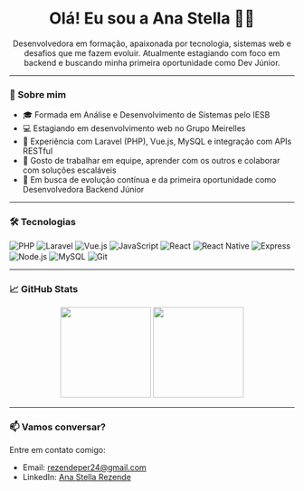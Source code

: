 <h1 align="center">Olá! Eu sou a Ana Stella 👩‍💻</h1>

<p align="center">
  Desenvolvedora em formação, apaixonada por tecnologia, sistemas web e desafios que me fazem evoluir. Atualmente estagiando com foco em backend e buscando minha primeira oportunidade como Dev Júnior.
</p>

---

### 🚀 Sobre mim

- 🎓 Formada em Análise e Desenvolvimento de Sistemas pelo IESB  
- 💻 Estagiando em desenvolvimento web no Grupo Meirelles  
- 🔧 Experiência com Laravel (PHP), Vue.js, MySQL e integração com APIs RESTful  
- 🤝 Gosto de trabalhar em equipe, aprender com os outros e colaborar com soluções escaláveis  
- 🎯 Em busca de evolução contínua e da primeira oportunidade como Desenvolvedora Backend Júnior  

---

### 🛠️ Tecnologias

<div style="display: inline_block">
  <img align="center" alt="PHP" src="https://img.shields.io/badge/-PHP-8892BF?style=flat&logo=php&logoColor=white" />
  <img align="center" alt="Laravel" src="https://img.shields.io/badge/-Laravel-FF2D20?style=flat&logo=laravel&logoColor=white" />
  <img align="center" alt="Vue.js" src="https://img.shields.io/badge/-Vue.js-42b883?style=flat&logo=vue.js&logoColor=white" />
  <img align="center" alt="JavaScript" src="https://img.shields.io/badge/-JavaScript-F7DF1E?style=flat&logo=javascript&logoColor=black" />
  <img align="center" alt="React" src="https://img.shields.io/badge/-React-61DAFB?style=flat&logo=react&logoColor=black" />
  <img align="center" alt="React Native" src="https://img.shields.io/badge/-React_Native-20232A?style=flat&logo=react&logoColor=61DAFB" />
  <img align="center" alt="Express" src="https://img.shields.io/badge/-Express-000000?style=flat&logo=express&logoColor=white" />
  <img align="center" alt="Node.js" src="https://img.shields.io/badge/-Node.js-339933?style=flat&logo=node.js&logoColor=white" />
  <img align="center" alt="MySQL" src="https://img.shields.io/badge/-MySQL-00758F?style=flat&logo=mysql&logoColor=white" />
  <img align="center" alt="Git" src="https://img.shields.io/badge/-Git-F05032?style=flat&logo=git&logoColor=white" />
</div>

---

### 📈 GitHub Stats

<div align="center">
  <img height="160em" src="https://github-readme-stats.vercel.app/api?username=anastellarp&show_icons=true&theme=radical" />
  <img height="160em" src="https://github-readme-stats.vercel.app/api/top-langs/?username=anastellarp&layout=compact&theme=radical" />
</div>

---

### 📫 Vamos conversar?

Entre em contato comigo:

- Email: rezendeper24@gmail.com  
- LinkedIn: [Ana Stella Rezende](https://www.linkedin.com/in/ana-stella-rezende-540607272)
